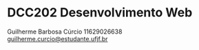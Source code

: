 # DCC202 Desenvolvimento Web
Guilherme Barbosa Cúrcio 11629026638   
guilherme.curcio@estudante.ufjf.br